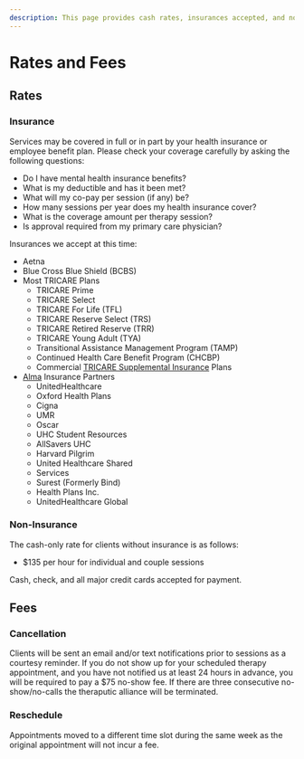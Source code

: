 ```yaml
---
description: This page provides cash rates, insurances accepted, and no-show fees for Matters of the Mind Therapy, LLC.
---
```


# Rates and Fees

## Rates

### Insurance

Services may be covered in full or in part by your health insurance or employee benefit plan.
Please check your coverage carefully by asking the following questions:

- Do I have mental health insurance benefits?
- What is my deductible and has it been met?
- What will my co-pay per session (if any) be?
- How many sessions per year does my health insurance cover?
- What is the coverage amount per therapy session?
- Is approval required from my primary care physician?

Insurances we accept at this time:

- Aetna
- Blue Cross Blue Shield (BCBS)
- Most TRICARE Plans
    - TRICARE Prime
    - TRICARE Select
    - TRICARE For Life (TFL)
    - TRICARE Reserve Select (TRS)
    - TRICARE Retired Reserve (TRR)
    - TRICARE Young Adult (TYA)
    - Transitional Assistance Management Program (TAMP)
    - Continued Health Care Benefit Program (CHCBP)
    - Commercial [TRICARE Supplemental Insurance](https://www.tricare.mil/Plans/OHI/SuppInsurance) Plans
- [Alma](https://motmtherapy.com/alma) Insurance Partners
    - UnitedHealthcare
    - Oxford Health Plans
    - Cigna
    - UMR
    - Oscar
    - UHC Student Resources
    - AllSavers UHC
    - Harvard Pilgrim
    - United Healthcare Shared
    - Services
    - Surest (Formerly Bind)
    - Health Plans Inc.
    - UnitedHealthcare Global

### Non-Insurance

The cash-only rate for clients without insurance is as follows:

- $135 per hour for individual and couple sessions

Cash, check, and all major credit cards accepted for payment.

## Fees

### Cancellation

Clients will be sent an email and/or text notifications prior to sessions as a courtesy reminder.
If you do not show up for your scheduled therapy appointment, and you have not notified us at least 24 hours in advance, you will be required to pay a $75 no-show fee.  If there are three consecutive no-show/no-calls the theraputic alliance will be terminated.

### Reschedule

Appointments moved to a different time slot during the same week as the original appointment will not incur a fee. 

